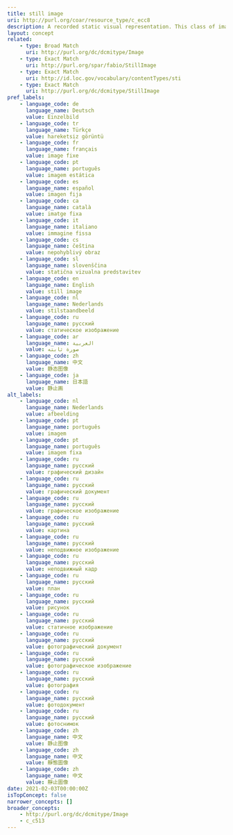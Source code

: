 ```yaml
---
title: still image
uri: http://purl.org/coar/resource_type/c_ecc8
description: A recorded static visual representation. This class of image includes diagrams, drawings, graphs, graphic designs, plans, photographs and prints.
layout: concept
related:
    - type: Broad Match
      uri: http://purl.org/dc/dcmitype/Image
    - type: Exact Match
      uri: http://purl.org/spar/fabio/StillImage
    - type: Exact Match
      uri: http://id.loc.gov/vocabulary/contentTypes/sti
    - type: Exact Match
      uri: http://purl.org/dc/dcmitype/StillImage
pref_labels:
    - language_code: de
      language_name: Deutsch
      value: Einzelbild
    - language_code: tr
      language_name: Türkçe
      value: hareketsiz görüntü
    - language_code: fr
      language_name: français
      value: image fixe
    - language_code: pt
      language_name: português
      value: imagem estática
    - language_code: es
      language_name: español
      value: imagen fija
    - language_code: ca
      language_name: català
      value: imatge fixa
    - language_code: it
      language_name: italiano
      value: immagine fissa
    - language_code: cs
      language_name: čeština
      value: nepohyblivý obraz
    - language_code: sl
      language_name: slovenščina
      value: statična vizualna predstavitev
    - language_code: en
      language_name: English
      value: still image
    - language_code: nl
      language_name: Nederlands
      value: stilstaandbeeld
    - language_code: ru
      language_name: русский
      value: статическое изображение
    - language_code: ar
      language_name: العربية
      value: صورة ثابته
    - language_code: zh
      language_name: 中文
      value: 静态图像
    - language_code: ja
      language_name: 日本語
      value: 静止画
alt_labels:
    - language_code: nl
      language_name: Nederlands
      value: afbeelding
    - language_code: pt
      language_name: português
      value: imagem
    - language_code: pt
      language_name: português
      value: imagem fixa
    - language_code: ru
      language_name: русский
      value: графический дизайн
    - language_code: ru
      language_name: русский
      value: графический документ
    - language_code: ru
      language_name: русский
      value: графическое изображение
    - language_code: ru
      language_name: русский
      value: картина
    - language_code: ru
      language_name: русский
      value: неподвижное изображение
    - language_code: ru
      language_name: русский
      value: неподвижный кадр
    - language_code: ru
      language_name: русский
      value: план
    - language_code: ru
      language_name: русский
      value: рисунок
    - language_code: ru
      language_name: русский
      value: статичное изображение
    - language_code: ru
      language_name: русский
      value: фотографический документ
    - language_code: ru
      language_name: русский
      value: фотографическое изображение
    - language_code: ru
      language_name: русский
      value: фотография
    - language_code: ru
      language_name: русский
      value: фотодокумент
    - language_code: ru
      language_name: русский
      value: фотоснимок
    - language_code: zh
      language_name: 中文
      value: 静止图像
    - language_code: zh
      language_name: 中文
      value: 靜態圖像
    - language_code: zh
      language_name: 中文
      value: 靜止圖像
date: 2021-02-03T00:00:00Z
isTopConcept: false
narrower_concepts: []
broader_concepts:
    - http://purl.org/dc/dcmitype/Image
    - c_c513
---
```


